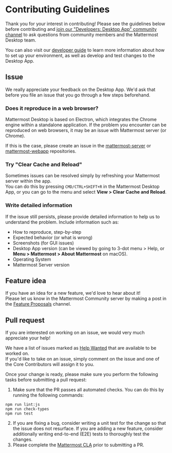 # Contributing Guidelines
Thank you for your interest in contributing! Please see the guidelines below before contributing and [join our "Developers: Desktop App" community channel](https://community.mattermost.com/core/channels/desktop-app) to ask questions from community members and the Mattermost Desktop team.

You can also visit our [developer guide](https://developers.mattermost.com/contribute/desktop/) to learn more information about how to set up your environment, as well as develop and test changes to the Desktop App.

## Issue
We really appreciate your feedback on the Desktop App. We'd ask that before you file an issue that you go through a few steps beforehand.

### Does it reproduce in a web browser?
Mattermost Desktop is based on Electron, which integrates the Chrome engine within a standalone application.
If the problem you encounter can be reproduced on web browsers, it may be an issue with Mattermost server (or Chrome).

If this is the case, please create an issue in the [mattermost-server](https://github.com/mattermost/mattermost-server) or [mattermost-webapp](https://github.com/mattermost/mattermost-webapp) repositories.

### Try "Clear Cache and Reload"
Sometimes issues can be resolved simply by refreshing your Mattermost server within the app.  
You can do this by pressing `CMD/CTRL+SHIFT+R` in the Mattermost Desktop App, or you can go to the menu and select **View > Clear Cache and Reload**.

### Write detailed information
If the issue still persists, please provide detailed information to help us to understand the problem. Include information such as:
* How to reproduce, step-by-step
* Expected behavior (or what is wrong)
* Screenshots (for GUI issues)
* Desktop App version (can be viewed by going to 3-dot menu > Help, or **Menu > Mattermost > About Mattermost** on macOS).
* Operating System
* Mattermost Server version

## Feature idea
If you have an idea for a new feature, we'd love to hear about it!  
Please let us know in the Mattermost Community server by making a post in the [Feature Proposals](https://community-daily.mattermost.com/core/channels/feature-ideas) channel.

## Pull request
If you are interested on working on an issue, we would very much appreciate your help!

We have a list of issues marked as [Help Wanted](https://mattermost.com/pl/help-wanted-desktop) that are available to be worked on.  
If you'd like to take on an issue, simply comment on the issue and one of the Core Contributors will assign it to you.

Once your change is ready, please make sure you perform the following tasks before submitting a pull request:
1. Make sure that the PR passes all automated checks. You can do this by running the following commands:
```
npm run lint:js
npm run check-types
npm run test
```
2. If you are fixing a bug, consider writing a unit test for the change so that the issue does not resurface. If you are adding a new feature, consider additionally writing end-to-end (E2E) tests to thoroughly test the changes.
3. Please complete the [Mattermost CLA](http://www.mattermost.org/mattermost-contributor-agreement/) prior to submitting a PR.
